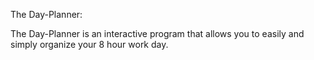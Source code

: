The Day-Planner:

The Day-Planner is an interactive program that allows you to easily and simply organize your 8 hour work day.
